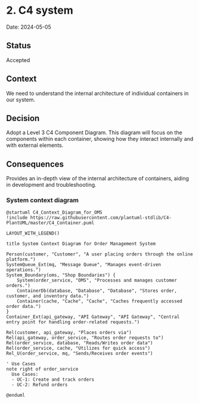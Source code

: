 # 2. C4 system

Date: 2024-05-05

## Status

Accepted

## Context

We need to understand the internal architecture of individual containers in our system.

## Decision

Adopt a Level 3 C4 Component Diagram. This diagram will focus on the components within each container,
showing how they interact internally and with external elements.

## Consequences

Provides an in-depth view of the internal architecture of containers, aiding in development and troubleshooting.

### System context diagram

```plantuml
@startuml C4_Context_Diagram_for_OMS
!include https://raw.githubusercontent.com/plantuml-stdlib/C4-PlantUML/master/C4_Container.puml

LAYOUT_WITH_LEGEND()

title System Context Diagram for Order Management System

Person(customer, "Customer", "A user placing orders through the online platform.")
SystemQueue_Ext(mq, "Message Queue", "Manages event-driven operations.")
System_Boundary(oms, "Shop Boundaries") {
    System(order_service, "OMS", "Processes and manages customer orders.")
    ContainerDb(database, "Database", "Database", "Stores order, customer, and inventory data.")
    Container(cache, "Cache", "Cache", "Caches frequently accessed order data.")
}
Container_Ext(api_gateway, "API Gateway", "API Gateway", "Central entry point for handling order-related requests.")

Rel(customer, api_gateway, "Places orders via")
Rel(api_gateway, order_service, "Routes order requests to")
Rel(order_service, database, "Reads/Writes order data")
Rel(order_service, cache, "Utilizes for quick access")
Rel_U(order_service, mq, "Sends/Receives order events")

' Use Cases
note right of order_service
  Use Cases:
  - UC-1: Create and track orders
  - UC-2: Refund orders

@enduml
```
